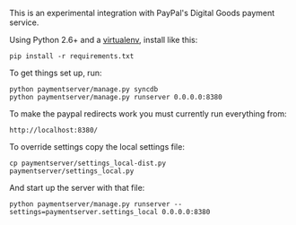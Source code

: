 This is an experimental integration with PayPal's Digital Goods payment
service.

Using Python 2.6+ and a [virtualenv](http://pypi.python.org/pypi/virtualenv),
install like this:

    pip install -r requirements.txt

To get things set up, run:

    python paymentserver/manage.py syncdb
    python paymentserver/manage.py runserver 0.0.0.0:8380

To make the paypal redirects work you must currently run everything from:

    http://localhost:8380/

To override settings copy the local settings file:

    cp paymentserver/settings_local-dist.py paymentserver/settings_local.py

And start up the server with that file:

    python paymentserver/manage.py runserver --settings=paymentserver.settings_local 0.0.0.0:8380
